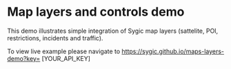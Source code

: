 # Map layers and controls demo

This demo illustrates simple integration of Sygic map layers (sattelite, POI, restrictions, incidents and traffic).

To view live example please navigate to https://sygic.github.io/maps-layers-demo?key= [YOUR_API_KEY]

